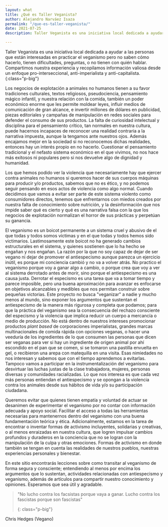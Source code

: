 ```yaml
---
layout: what
title: ¿Qué es Taller Veganista?
author: Alejandro Narváez Isaza
permalink: "/que-es-taller-veganista/"
date: 2021-07-25
description: Taller Veganista es una iniciativa local dedicada a ayudar a las personas que están interesadas en practicar el veganismo pero no saben cómo hacerlo, tienen dificultades, preguntas, o no tienen con quién hablar. Compartimos nuestra experiencia y recopilamos información valiosa desde un enfoque pro-interseccional, anti-imperialista y anti-capitalista.

---
```

Taller Veganista es una iniciativa local dedicada a ayudar a las personas que están interesadas en practicar el veganismo pero no saben cómo hacerlo, tienen dificultades, preguntas, o no tienen con quién hablar. Compartimos nuestra experiencia y recopilamos información valiosa desde un enfoque pro-interseccional, anti-imperialista y anti-capitalista.
{:class="p-big"}

Los negocios de explotación a animales no humanos tienen a su favor tradiciones culturales, textos religiosos, pseudociencia, pensamiento mágico infantil, y nuestra relación con la comida, también un poder económico enorme que les permite moldear leyes, influir medios de comunicación de gran alcance, e invertir millones de dólares en publicidad, piezas editoriales y campañas de manipulación en redes sociales para defender el consumo de sus productos. La falta de curiosidad intelectual y disciplina para el pensamiento crítico, tan normales en nuestra cultura, puede hacernos incapaces de reconocer una realidad contraria a la narrativa impuesta, aunque la tengamos ante nuestros ojos. Además encajamos mejor en la sociedad si no reconocemos dichas realidades, entonces hay un interés propio en no hacerlo. Cuestionar el pensamiento tradicional y el nefasto sistema económico en el que vivimos, no nos hace más exitosos ni populares pero si nos devuelve algo de dignidad y humanidad.

Los que hemos podido ver la violencia que necesariamente hay que ejercer contra animales no humanos si queremos hacer de sus cuerpos máquinas para producir y/o productos, sabemos que no es ético, y no podemos seguir pensando en esos actos de violencia como algo normal. Cuando decidimos que vamos a evitar ser parte de este sistema violento como consumidores directos, tenemos que enfrentarnos con miedos creados por nuestra falta de conocimiento sobre nutrición, y la desinformación que nos impide saber qué es cierto y qué es una narrativa falsa con la que los negocios de explotación normalizan el horror de sus prácticas y perpetúan su ganancia.

El veganismo es un boicot permanente a un sistema cruel y abusivo de el que todas y todos somos víctimas y en el que todas y todos hemos sido victimarios. Lastimosamente este boicot no ha generado cambios estructurales en el sistema, y quienes sostienen que lo ha hecho se engañan y nos engañan. La razón por la que no soy capaz de dejar de ser vegano ni dejar de promover el antiespecismo aunque parezca un ejercicio inútil, es porque mi conciencia cambió y no va a volver atrás. No practico el veganismo porque voy a ganar algo a cambio, o porque crea que voy a ver al sistema derrotado antes de morir, sino porque el antiespecismo es una causa justa. Derrotar el especismo es una tarea que va a tomar tiempo y parece imposible, pero una buena aproximación para avanzar es enfocarse en objetivos alcanzables y medibles que nos permitan construir sobre pequeñas victorias. Este proyecto no busca "veganizar" a nadie y mucho menos al mundo, sino exponer los argumentos que sustentan el antiespecismo de la manera más rigurosa y completa que podamos; para que la práctica del veganismo sea la consecuencia del rechazo consciente del especismo y la violencia que implica reducir un cuerpo a mercancía o medio de producción. No está dentro de nuestros intereses promocionar productos _plant based_ de corporaciones imperialistas, grandes marcas multinacionales de comida rápida con opciones veganas, o hacer una veeduría de los ingredientes de lo que consumen las personas que dicen ser veganas para ver si hay un ingrediente de origen animal por ahí escondido en el pan que se comen, si se tomaron una pastilla envuelta en gel, o recibieron una arepa con matequilla en una visita. Esas nimiedades no nos interesan y sabemos que con el tiempo aprendemos a evitarlas. Tampoco vamos a participar en la instrumentalización del veganismo para desvirtuar las luchas justas de la clase trabajadora, mujeres, personas diversas y comunidades racializadas. Lo que nos interesa es que cada vez más personas entiendan el antiespecismo y se opongan a la violencia contra los animales desde sus hábitos de vida y/o su participación ciudadana.

Queremos evitar que quienes tienen empatía y voluntad de actuar se desanimen de experimentar el veganismo por no contar con información adecuada y apoyo social. Facilitar el acceso a todas las herramientas necesarias para mantenernos dentro del veganismo con una buena fundamentación teórica y ética. Adicionalmente, estamos en la tarea de encontrar o inventar formas de activismo incluyentes, solidarias y creativas, o al menos enraizadas en nuestra cultura, que logren impulsar cambios profundos y duraderos en la conciencia que no se logran con la manipulación de la culpa y otras emociones. Formas de activismo en donde también se tengan en cuenta las realidades de nuestros pueblos, nuestras experiencias personales y bienestar.

En este sitio encontrarás lecciones sobre como transitar al veganismo de forma segura y consciente; entendiendo al menos por encima los argumentos que lo sustentan, actividades relacionadas con antiespecismo y veganismo, además de artículos para compartir nuestro conocimiento y opiniones. Esperamos que sea útil y agradable.

> "No lucho contra los facsistas porque vaya a ganar. Lucho contra los fascistas porque son fascistas"
>
> {: class="p-big"}

Chris Hedges (Vegano)
